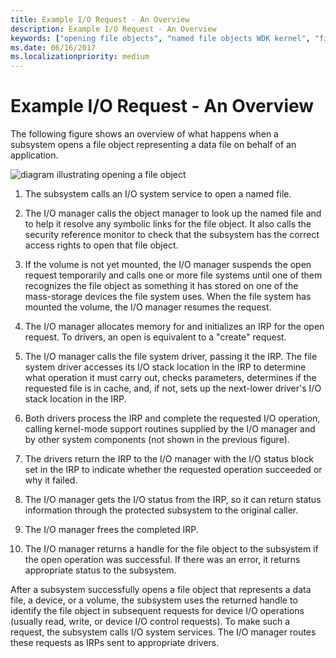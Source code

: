 ```yaml
---
title: Example I/O Request - An Overview
description: Example I/O Request - An Overview
keywords: ["opening file objects", "named file objects WDK kernel", "file objects WDK kernel"]
ms.date: 06/16/2017
ms.localizationpriority: medium
---
```


# Example I/O Request - An Overview





The following figure shows an overview of what happens when a subsystem opens a file object representing a data file on behalf of an application.

![diagram illustrating opening a file object](images/2opendev.png)

1.  The subsystem calls an I/O system service to open a named file.

2.  The I/O manager calls the object manager to look up the named file and to help it resolve any symbolic links for the file object. It also calls the security reference monitor to check that the subsystem has the correct access rights to open that file object.

3.  If the volume is not yet mounted, the I/O manager suspends the open request temporarily and calls one or more file systems until one of them recognizes the file object as something it has stored on one of the mass-storage devices the file system uses. When the file system has mounted the volume, the I/O manager resumes the request.

4.  The I/O manager allocates memory for and initializes an IRP for the open request. To drivers, an open is equivalent to a "create" request.

5.  The I/O manager calls the file system driver, passing it the IRP. The file system driver accesses its I/O stack location in the IRP to determine what operation it must carry out, checks parameters, determines if the requested file is in cache, and, if not, sets up the next-lower driver's I/O stack location in the IRP.

6.  Both drivers process the IRP and complete the requested I/O operation, calling kernel-mode support routines supplied by the I/O manager and by other system components (not shown in the previous figure).

7.  The drivers return the IRP to the I/O manager with the I/O status block set in the IRP to indicate whether the requested operation succeeded or why it failed.

8.  The I/O manager gets the I/O status from the IRP, so it can return status information through the protected subsystem to the original caller.

9.  The I/O manager frees the completed IRP.

10. The I/O manager returns a handle for the file object to the subsystem if the open operation was successful. If there was an error, it returns appropriate status to the subsystem.

After a subsystem successfully opens a file object that represents a data file, a device, or a volume, the subsystem uses the returned handle to identify the file object in subsequent requests for device I/O operations (usually read, write, or device I/O control requests). To make such a request, the subsystem calls I/O system services. The I/O manager routes these requests as IRPs sent to appropriate drivers.

 

 




